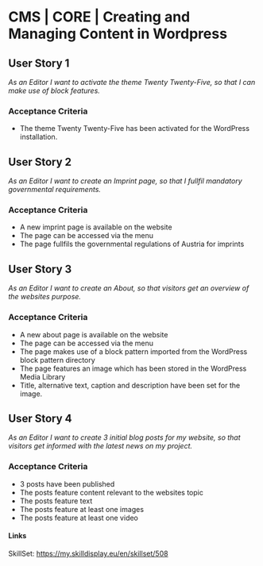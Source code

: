 # CMS | CORE | Creating and Managing Content in Wordpress

## User Story 1
*As an Editor I want to activate the theme Twenty Twenty-Five, so that I can make use of block features.*

### Acceptance Criteria
- The theme Twenty Twenty-Five has been activated for the WordPress installation.

## User Story 2
*As an Editor I want to create an Imprint page, so that I fullfil mandatory governmental requirements.*

### Acceptance Criteria
- A new imprint page is available on the website
- The page can be accessed via the menu
- The page fullfils the governmental regulations of Austria for imprints

## User Story 3
*As an Editor I want to create an About, so that visitors get an overview of the websites purpose.*

### Acceptance Criteria
- A new about page is available on the website
- The page can be accessed via the menu
- The page makes use of a block pattern imported from the WordPress block pattern directory
- The page features an image which has been stored in the WordPress Media Library
- Title, alternative text, caption and description have been set for the image.

## User Story 4
*As an Editor I want to create 3 initial blog posts for my website, so that visitors get informed with the latest news on my project.*

### Acceptance Criteria
- 3 posts have been published
- The posts feature content relevant to the websites topic
- The posts feature text
- The posts feature at least one images
- The posts feature at least one video

#### Links
SkillSet: https://my.skilldisplay.eu/en/skillset/508
